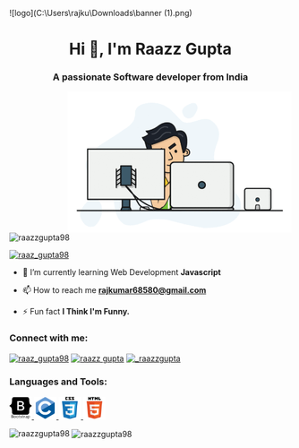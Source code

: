![logo](C:\Users\rajku\Downloads\banner (1).png)
<h1 align="center">Hi 👋, I'm Raazz Gupta</h1>
<h3 align="center">A passionate Software developer from India</h3>

<img align="right" alt="coding" width="400" src="https://raw.githubusercontent.com/rajpratyush/rajpratyush/master/me_1.gif">

<p align="left"> <img src="https://komarev.com/ghpvc/?username=raazzgupta98&label=Profile%20views&color=0e75b6&style=flat" alt="raazzgupta98" /> </p>

<p align="left"> <a href="https://twitter.com/raaz_gupta98" target="blank"><img src="https://img.shields.io/twitter/follow/raaz_gupta98?logo=twitter&style=for-the-badge" alt="raaz_gupta98" /></a> </p>

- 🌱 I’m currently learning Web Development **Javascript**

- 📫 How to reach me **rajkumar68580@gmail.com**

- ⚡ Fun fact **I Think I'm Funny.**

<h3 align="left">Connect with me:</h3>
<p align="left">
<a href="https://twitter.com/raaz_gupta98" target="blank"><img align="center" src="https://raw.githubusercontent.com/rahuldkjain/github-profile-readme-generator/master/src/images/icons/Social/twitter.svg" alt="raaz_gupta98" height="30" width="40" /></a>
<a href="https://fb.com/raazz gupta" target="blank"><img align="center" src="https://raw.githubusercontent.com/rahuldkjain/github-profile-readme-generator/master/src/images/icons/Social/facebook.svg" alt="raazz gupta" height="30" width="40" /></a>
<a href="https://instagram.com/_raazzgupta" target="blank"><img align="center" src="https://raw.githubusercontent.com/rahuldkjain/github-profile-readme-generator/master/src/images/icons/Social/instagram.svg" alt="_raazzgupta" height="30" width="40" /></a>
</p>

<h3 align="left">Languages and Tools:</h3>
<p align="left"> <a href="https://getbootstrap.com" target="_blank" rel="noreferrer"> <img src="https://raw.githubusercontent.com/devicons/devicon/master/icons/bootstrap/bootstrap-plain-wordmark.svg" alt="bootstrap" width="40" height="40"/> </a> <a href="https://www.cprogramming.com/" target="_blank" rel="noreferrer"> <img src="https://raw.githubusercontent.com/devicons/devicon/master/icons/c/c-original.svg" alt="c" width="40" height="40"/> </a> <a href="https://www.w3schools.com/css/" target="_blank" rel="noreferrer"> <img src="https://raw.githubusercontent.com/devicons/devicon/master/icons/css3/css3-original-wordmark.svg" alt="css3" width="40" height="40"/> </a> <a href="https://www.w3.org/html/" target="_blank" rel="noreferrer"> <img src="https://raw.githubusercontent.com/devicons/devicon/master/icons/html5/html5-original-wordmark.svg" alt="html5" width="40" height="40"/> </a> </p>

<p><img align="left" src="https://github-readme-stats.vercel.app/api/top-langs?username=raazzgupta98&show_icons=true&locale=en&layout=compact" alt="raazzgupta98" /></p>

<p>&nbsp;<img align="center" src="https://github-readme-stats.vercel.app/api?username=raazzgupta98&show_icons=true&locale=en" alt="raazzgupta98" /></p>
